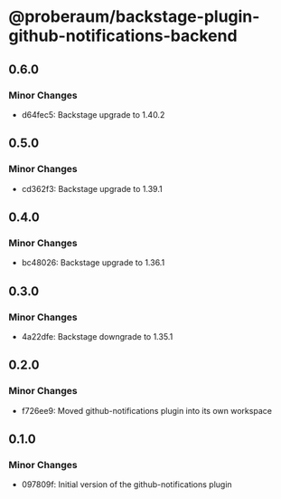 # @proberaum/backstage-plugin-github-notifications-backend

## 0.6.0

### Minor Changes

- d64fec5: Backstage upgrade to 1.40.2

## 0.5.0

### Minor Changes

- cd362f3: Backstage upgrade to 1.39.1

## 0.4.0

### Minor Changes

- bc48026: Backstage upgrade to 1.36.1

## 0.3.0

### Minor Changes

- 4a22dfe: Backstage downgrade to 1.35.1

## 0.2.0

### Minor Changes

- f726ee9: Moved github-notifications plugin into its own workspace

## 0.1.0

### Minor Changes

- 097809f: Initial version of the github-notifications plugin
